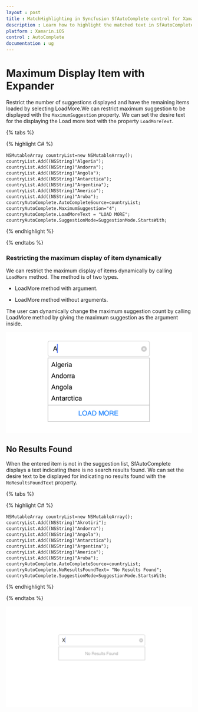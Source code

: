 ```yaml
---
layout : post
title : MatchHighlighting in Syncfusion SfAutoComplete control for Xamarin.iOS
description : Learn how to highlight the matched text in SfAutoComplete
platform : Xamarin.iOS 
control : AutoComplete
documentation : ug
---
```


# Maximum Display Item with Expander

Restrict the number of suggestions displayed and have the remaining items loaded by selecting LoadMore.We can restrict maximum suggestion to be displayed with the `MaximumSuggestion` property. We can set the desire text for the displaying the Load more text with the property `LoadMoreText`.

{% tabs %}

{% highlight C# %}

	NSMutableArray countryList=new NSMutableArray();
	countryList.Add((NSString)"Algeria");
	countryList.Add((NSString)"Andorra");
	countryList.Add((NSString)"Angola");
	countryList.Add((NSString)"Antarctica"); 
    countryList.Add((NSString)"Argentina"); 
    countryList.Add((NSString)"America"); 
    countryList.Add((NSString)"Aruba"); 
	countryAutoComplete.AutoCompleteSource=countryList;
	countryAutoComplete.MaximumSuggestion="4";
	countryAutoComplete.LoadMoreText = "LOAD MORE";
	countryAutoComplete.SuggestionMode=SuggestionMode.StartsWith;

{% endhighlight %}

{% endtabs %}
### Restricting the maximum display of item dynamically

We can restrict the maximum display of items dynamically by calling `LoadMore` method. The method is of two types.

* LoadMore method with argument.

* LoadMore method without arguments.

The user can dynamically change the maximum suggestion count by calling LoadMore method by giving the maximum suggestion as the argument inside.

![](images/loadmore.png)

## No Results Found

When the entered item is not in the suggestion list, SfAutoComplete displays a text indicating there is no search results found. We can set the desire text to be displayed for indicating no results found with the `NoResultsFoundText` property.

{% tabs %}

{% highlight C# %}

	NSMutableArray countryList=new NSMutableArray();
	countryList.Add((NSString)"Akrotiri");
	countryList.Add((NSString)"Andorra");
	countryList.Add((NSString)"Angola");
	countryList.Add((NSString)"Antarctica"); 
    countryList.Add((NSString)"Argentina"); 
    countryList.Add((NSString)"America"); 
    countryList.Add((NSString)"Aruba"); 
	countryAutoComplete.AutoCompleteSource=countryList;
	countryAutoComplete.NoResultsFoundText= "No Results Found";
	countryAutoComplete.SuggestionMode=SuggestionMode.StartsWith;

{% endhighlight %}

{% endtabs %}

![](images/NoResultsFound.png)